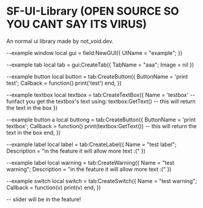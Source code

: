 # SF-UI-Library (OPEN SOURCE SO YOU CANT SAY ITS VIRUS)
An normal ui library made by not_void.dev.

--example window
local gui = field:NewGUI({
	UIName = "example";
})

--example tab
local tab = gui:CreateTab({
	TabName = "aaa";
	Image = nil
})

--example button
local button = tab:CreateButton({
	ButtonName = 'print test';
	Callback = function()
		print('test')
	end,
})

--example textbox
local textbox = tab:CreateTextBox({
	Name = 'testbox'
	--funfact you get the textbox's text using: textbox:GetText() -- this will return the text in the box
})

--example button a
local buttong = tab:CreateButton({
	ButtonName = 'print textbox';
	Callback = function()
		print(textbox:GetText()) -- this will return the text in the box
	end,
})


--example label
local label = tab:CreateLabel({
	Name = "test label";
	Description = "in the feature it will allow more text :("
})

--example label
local warning = tab:CreateWarning({
	Name = "test warning";
	Description = "in the feature it will allow more text :("
})

--example switch
local switch = tab:CreateSwitch({
	Name = "test warning";
	Callback = function(v)
		print(v)
	end,
})

-- slider will be in the feature!

